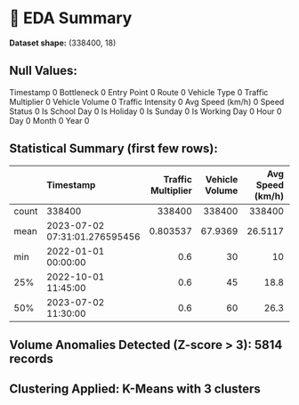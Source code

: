 # 🧾 EDA Summary

**Dataset shape:** (338400, 18)

## Null Values:

Timestamp             0
Bottleneck            0
Entry Point           0
Route                 0
Vehicle Type          0
Traffic Multiplier    0
Vehicle Volume        0
Traffic Intensity     0
Avg Speed (km/h)      0
Speed Status          0
Is School Day         0
Is Holiday            0
Is Sunday             0
Is Working Day        0
Hour                  0
Day                   0
Month                 0
Year                  0

## Statistical Summary (first few rows):

|       | Timestamp                     |   Traffic Multiplier |   Vehicle Volume |   Avg Speed (km/h) |      Hour |   Year |
|:------|:------------------------------|---------------------:|-----------------:|-------------------:|----------:|-------:|
| count | 338400                        |        338400        |      338400      |        338400      | 338400    | 338400 |
| mean  | 2023-07-02 07:31:01.276595456 |             0.803537 |          67.9369 |            26.5117 |     11.5  |   2023 |
| min   | 2022-01-01 00:00:00           |             0.6      |          30      |            10      |      0    |   2022 |
| 25%   | 2022-10-01 11:45:00           |             0.6      |          45      |            18.8    |      5.75 |   2022 |
| 50%   | 2023-07-02 11:30:00           |             0.6      |          60      |            26.3    |     11.5  |   2023 |

## Volume Anomalies Detected (Z-score > 3): 5814 records
## Clustering Applied: K-Means with 3 clusters
